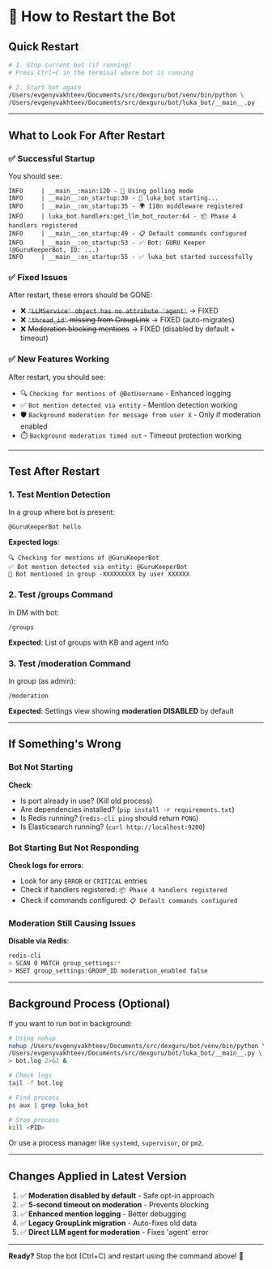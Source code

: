 # 🔄 How to Restart the Bot

## Quick Restart

```bash
# 1. Stop current bot (if running)
# Press Ctrl+C in the terminal where bot is running

# 2. Start bot again
/Users/evgenyvakhteev/Documents/src/dexguru/bot/venv/bin/python \
/Users/evgenyvakhteev/Documents/src/dexguru/bot/luka_bot/__main__.py
```

---

## What to Look For After Restart

### ✅ Successful Startup
You should see:
```
INFO     | __main__:main:120 - 📡 Using polling mode
INFO     | __main__:on_startup:30 - 🚀 luka_bot starting...
INFO     | __main__:on_startup:35 - 🌍 I18n middleware registered
INFO     | luka_bot.handlers:get_llm_bot_router:64 - 📦 Phase 4 handlers registered
INFO     | __main__:on_startup:49 - 📋 Default commands configured
INFO     | __main__:on_startup:53 - ✅ Bot: GURU Keeper (@GuruKeeperBot, ID: ...)
INFO     | __main__:on_startup:55 - ✅ luka_bot started successfully
```

### ✅ Fixed Issues
After restart, these errors should be GONE:
- ❌ ~~`'LLMService' object has no attribute 'agent'`~~ → FIXED
- ❌ ~~`'thread_id'` missing from GroupLink~~ → FIXED (auto-migrates)
- ❌ ~~Moderation blocking mentions~~ → FIXED (disabled by default + timeout)

### ✅ New Features Working
After restart, you should see:
- 🔍 `Checking for mentions of @BotUsername` - Enhanced logging
- ✅ `Bot mention detected via entity` - Mention detection working
- 🛡️ `Background moderation for message from user X` - Only if moderation enabled
- ⏱️ `Background moderation timed out` - Timeout protection working

---

## Test After Restart

### 1. Test Mention Detection
In a group where bot is present:
```
@GuruKeeperBot hello
```

**Expected logs**:
```
🔍 Checking for mentions of @GuruKeeperBot
✅ Bot mention detected via entity: @GuruKeeperBot
🔔 Bot mentioned in group -XXXXXXXXX by user XXXXXX
```

### 2. Test /groups Command
In DM with bot:
```
/groups
```

**Expected**: List of groups with KB and agent info

### 3. Test /moderation Command
In group (as admin):
```
/moderation
```

**Expected**: Settings view showing **moderation DISABLED** by default

---

## If Something's Wrong

### Bot Not Starting
**Check**:
- Is port already in use? (Kill old process)
- Are dependencies installed? (`pip install -r requirements.txt`)
- Is Redis running? (`redis-cli ping` should return `PONG`)
- Is Elasticsearch running? (`curl http://localhost:9200`)

### Bot Starting But Not Responding
**Check logs for errors**:
- Look for any `ERROR` or `CRITICAL` entries
- Check if handlers registered: `📦 Phase 4 handlers registered`
- Check if commands configured: `📋 Default commands configured`

### Moderation Still Causing Issues
**Disable via Redis**:
```bash
redis-cli
> SCAN 0 MATCH group_settings:*
> HSET group_settings:GROUP_ID moderation_enabled false
```

---

## Background Process (Optional)

If you want to run bot in background:

```bash
# Using nohup
nohup /Users/evgenyvakhteev/Documents/src/dexguru/bot/venv/bin/python \
/Users/evgenyvakhteev/Documents/src/dexguru/bot/luka_bot/__main__.py \
> bot.log 2>&1 &

# Check logs
tail -f bot.log

# Find process
ps aux | grep luka_bot

# Stop process
kill <PID>
```

Or use a process manager like `systemd`, `supervisor`, or `pm2`.

---

## Changes Applied in Latest Version

1. ✅ **Moderation disabled by default** - Safe opt-in approach
2. ✅ **5-second timeout on moderation** - Prevents blocking
3. ✅ **Enhanced mention logging** - Better debugging
4. ✅ **Legacy GroupLink migration** - Auto-fixes old data
5. ✅ **Direct LLM agent for moderation** - Fixes 'agent' error

---

**Ready?** Stop the bot (Ctrl+C) and restart using the command above! 🚀

